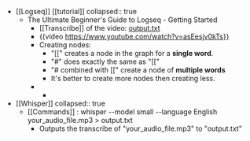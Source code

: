 - [[Logseq]] [[tutorial]]
  collapsed:: true
	- The Ultimate Beginner's Guide to Logseq - Getting Started
		- [[Transcribe]] of the video: [output.txt](../assets/output_1699655504177_0.txt)
		- {{video https://www.youtube.com/watch?v=asEesjv0kTs}}
		- Creating nodes:
			- "[[" creates a node in the graph for a **single word**.
			- "#" does exactly the same as "[["
			- "# combined with [[" create a node of **multiple words**
			- It's better to create more nodes then creating less.
		-
			-
- [[Whisper]]
  collapsed:: true
	- [[Commands]] : whisper --model small --language English your_audio_file.mp3 > output.txt
		- Outputs the transcribe of "your_audio_file.mp3" to "output.txt"
